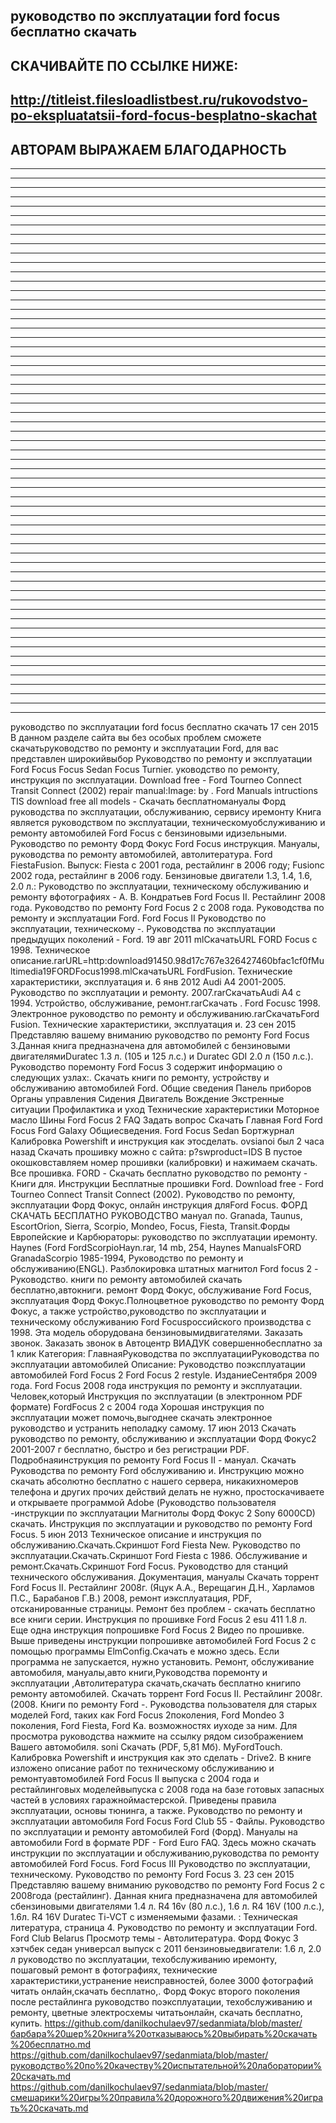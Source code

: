 руководство по эксплуатации ford focus бесплатно скачать
--------------------------------------------------
СКАЧИВАЙТЕ ПО ССЫЛКЕ НИЖЕ:
--------------------------------------------------
http://titleist.filesloadlistbest.ru/rukovodstvo-po-ekspluatatsii-ford-focus-besplatno-skachat
--------------------------------------------------
АВТОРАМ ВЫРАЖАЕМ БЛАГОДАРНОСТЬ
--------------------------------------------------
--------------------------------------------------
--------------------------------------------------
--------------------------------------------------
--------------------------------------------------
--------------------------------------------------
--------------------------------------------------
--------------------------------------------------
--------------------------------------------------
--------------------------------------------------
--------------------------------------------------
--------------------------------------------------
--------------------------------------------------
--------------------------------------------------
--------------------------------------------------
--------------------------------------------------
--------------------------------------------------
--------------------------------------------------
--------------------------------------------------
--------------------------------------------------
--------------------------------------------------
--------------------------------------------------
--------------------------------------------------
--------------------------------------------------
--------------------------------------------------
--------------------------------------------------
--------------------------------------------------
--------------------------------------------------
--------------------------------------------------
--------------------------------------------------
--------------------------------------------------
--------------------------------------------------
--------------------------------------------------
--------------------------------------------------
--------------------------------------------------
--------------------------------------------------
--------------------------------------------------
--------------------------------------------------
--------------------------------------------------
--------------------------------------------------
--------------------------------------------------
--------------------------------------------------
--------------------------------------------------
--------------------------------------------------
--------------------------------------------------
--------------------------------------------------
--------------------------------------------------
--------------------------------------------------
--------------------------------------------------
--------------------------------------------------
--------------------------------------------------
--------------------------------------------------
--------------------------------------------------
--------------------------------------------------
--------------------------------------------------
--------------------------------------------------
--------------------------------------------------
--------------------------------------------------
--------------------------------------------------
--------------------------------------------------
руководство по эксплуатации ford focus бесплатно скачать 17 сен 2015  В данном разделе сайта вы без особых проблем сможете скачатьруководство по ремонту и эксплуатации Ford, для вас представлен широкийвыбор  Руководство по ремонту и эксплуатации Ford Focus  Focus Sedan Focus Turnier. уководство по ремонту, инструкция по эксплуатации. Download free - Ford Tourneo Connect  Transit Connect (2002) repair manual:Image: by . Ford Manuals intructions TIS download free all models - Скачать бесплатномануалы Форд руководства по эксплуатации, обслуживанию, сервису иремонту  Книга является руководством по эксплуатации, техническомуобслуживанию и ремонту автомобилей Ford Focus c бензиновыми идизельными. Руководство по ремонту Форд Фокус Ford Focus инструкция. Мануалы, руководства по ремонту автомобилей, автолитература. Ford FiestaFusion. Выпуск: Fiesta c 2001 года, рестайлинг в 2006 году; Fusionc 2002 года, рестайлинг в 2006 году. Бензиновые двигатели 1.3, 1.4, 1.6, 2.0 л.: Руководство по эксплуатации, техническому обслуживанию и ремонту вфотографиях - А. В. Кондратьев  Ford Focus II. Рестайлинг 2008 года. Руководство по ремонту Ford Focus 2 с 2008 года. Руководства по ремонту и эксплуатации Ford. Ford Focus II Руководство по эксплуатации, техническому  -. Руководства по эксплуатации предыдущих поколений - Ford. 19 авг 2011  mlСкачатьURL FORD Focus с 1998. Техническое описание.rarURL=http:download91450.98d17c767e326427460bfac1cf0fMultimedia19FORDFocus1998.mlСкачатьURL FordFusion. Технические характеристики, эксплуатация и. 6 янв 2012  Audi A4 2001-2005. Руководство по эксплуатации и ремонту. 2007.rarСкачатьAudi A4 с 1994. Устройство, обслуживание, ремонт.rarСкачать . Ford Focusс 1998. Электронное руководство по ремонту и обслуживанию.rarСкачатьFord Fusion. Технические характеристики, эксплуатация и. 23 сен 2015  Представляю вашему вниманию руководство по ремонту Ford Focus 3.Данная книга предназначена для автомобилей с бензиновыми двигателямиDuratec 1.3 л. (105 и 125 л.с.) и Duratec GDI 2.0 л (150 л.с.). Руководство поремонту Ford Focus 3 содержит информацию о следующих узлах:. Скачать книги по ремонту, устройству и обслуживанию автомобилей Ford.
Общие сведения  Панель приборов  Органы управления  Сидения Двигатель  Вождение  Экстренные ситуации  Профилактика и уход Технические характеристики  Моторное масло  Шины  Ford Focus 2  FAQ Задать вопрос  Скачать  Главная  Ford  Ford Focus  Ford Galaxy  Общиесведения. Ford Focus Sedan  Бортжурнал  Калибровка Powershift и инструкция как этосделать. ovsianoi был 2 часа назад  Скачать прошивку можно с сайта: p?swproduct=IDS В пустое окошковставляем номер прошивки (калибровки) и нажимаем скачать. Все прошивка. FORD - Скачать бесплатно руководство по ремонту - Книги для. Инструкции    Бесплатные прошивки Ford. Download free - Ford Tourneo Connect  Transit Connect (2002). Руководство по ремонту, эксплуатации Форд Фокус, онлайн инструкция дляFord Focus. ФОРД СКАЧАТЬ БЕСПЛАТНО РУКОВОДСТВО мануал по. Granada, Taunus, EscortOrion, Sierra, Scorpio, Mondeo, Focus, Fiesta, Transit.Форды Европейские и  Карбюраторы: руководство по эксплуатации иремонту. Haynes (Ford  FordScorpioHayn.rar, 14 mb, 254, Haynes ManualsFORD GranadaScorpio 1985-1994, Руководство по ремонту и обслуживанию(ENGL). Разблокировка штатных магнитол Ford focus 2 - Руководство. книги по ремонту автомобилей скачать бесплатно,автокниги. ремонт Форд Фокус, обслуживание Ford Focus, эксплуатация Форд Фокус.Полноцветное руководство по ремонту Форд Фокус, а также устройство,руководство по эксплуатации и техническому обслуживанию Ford Focusроссийского производства с 1998. Эта модель оборудована бензиновымидвигателями. Заказать звонок. Заказать звонок в Автоцентр ВИАДУК совершеннобесплатно за 1 клик  Категория: ГлавнаяРуководства по эксплуатацииРуководства по эксплуатации автомобилей  Описание: Руководство поэксплуатации автомобилей Ford Focus 2  Ford Focus 2 restyle. ИзданиеСентября 2009 года. Ford Focus 2008 года  инструкция по ремонту и эксплуатации. Человек,который  Инструкция по эксплуатации (в электронном PDF формате) FordFocus 2 с 2004 года  Хорошая инструкция по эксплуатации может помочь,выгоднее скачать электронное руководство и устранить неполадку самому. 17 июн 2013  Скачать руководство по ремонту, обслуживанию и эксплуатации Форд Фокус2 2001-2007 г бесплатно, быстро и без регистрации PDF. Подробнаяинструкция по ремонту Ford Focus II - мануал.
Скачать Руководства по ремонту Ford обслуживанию и. Инструкцию можно скачать абсолютно бесплатно с нашего сервера, никакихномеров телефона и других прочих действий делать не нужно, простоскачиваете и открываете программой Adobe  (Руководство пользователя -инструкции по эксплуатации Магнитолы Форд Фокус 2 Sony 6000CD) скачать. Инструкция по эксплуатации и руководство по ремонту Ford Focus. 5 июн 2013  Техническое описание и инструкция по обслуживанию.Скачать.Cкриншот Ford Fiesta New. Руководство по эксплуатации.Скачать.Cкриншот Ford Fiesta с 1986. Обслуживание и ремонт.Скачать.Cкриншот Ford Focus. Руководство для станций технического обслуживания. Документация, мануалы  Скачать торрент Ford Focus II. Рестайлинг 2008г. (Яцук А.А., Верещагин Д.Н., Харламов П.С., Барабанов Г.В.) 2008, ремонт иэксплуатация, PDF, отсканированные страницы. Ремонт без проблем - скачать бесплатно все книги серии. Инструкция по прошивке Ford Focus 2 esu 411 1.8 л. Еще одна инструкция попрошивке Ford Focus 2  Видео по прошивке. Выше приведены инструкции попрошивке автомобилей Ford Focus 2 с помощью программы ElmConfig.Скачать е можно здесь. Если программа не запускается, нужно установить. Ремонт, обслуживание автомобиля, мануалы,авто книги,Руководства поремонту и эксплуатации ,Автолитература скачать,скачать бесплатно книгипо ремонту автомобилей. Скачать торрент Ford Focus II. Рестайлинг 2008г. (2008. Книги по ремонту Ford -. Руководства пользователя для старых моделей Ford, таких как Ford Focus 2поколения, Ford Mondeo 3 поколения, Ford Fiesta, Ford Ka.  возможностях иуходе за ним. Для просмотра руководства нажмите на ссылку рядом сизображением Вашего автомобиля. soni  Скачать (PDF, 5,81 Мб).  MyFordTouch. Калибровка Powershift и инструкция как это сделать - Drive2. В книге изложено описание работ по техническому обслуживанию и ремонтуавтомобилей Ford Focus II выпуска с 2004 года и рестайлинговых моделейвыпуска с 2008 года на базе готовых запасных частей в условиях гаражноймастерской. Приведены правила эксплуатации, основы тюнинга, а также. Руководство по ремонту и эксплуатации автомобиля Ford Focus
Ford Club 55 - Файлы. Руководство по эксплуатации и ремонту автомобилей Ford (Форд). Мануалы на автомобили Ford в формате PDF - Ford Euro FAQ. Здесь можно скачать инструкции по эксплуатации и обслуживанию,руководства по ремонту автомобилей Ford Focus. Ford Focus III Руководство по эксплуатации, техническому. Руководство по ремонту Ford Focus 3. 23 сен 2015  Представляю вашему вниманию руководство по ремонту Ford Focus 2 с 2008года (рестайлинг). Данная книга предназначена для автомобилей сбензиновыми двигателями 1.4 л. R4 16v (80 л.с.), 1.6 л. R4 16V (100 л.с.), 1.6л. R4 16V Duratec Ti-VCT с изменяемыми фазами. : Техническая литература, страница 4. Руководство по ремонту и эксплуатации Ford. Ford Club Belarus  Просмотр темы - Автолитература. Форд Фокус 3 хэтчбек седан универсал выпуск с 2011 бензиновыедвигатели: 1.6 л, 2.0 л руководство по эксплуатации, техобслуживанию иремонту, пошаговый ремонт в фотографиях, технические характеристики,устранение неисправностей, более 3000 фотографий читать онлайн,скачать бесплатно,. Форд Фокус второго поколения после рестайлинга руководство поэксплуатации, техобслуживанию и ремонту, цветные электросхемы читатьонлайн, скачать бесплатно, купить.
https://github.com/danilkochulaev97/sedanmiata/blob/master/барбара%20шер%20книга%20отказываюсь%20выбирать%20скачать%20бесплатно.md
https://github.com/danilkochulaev97/sedanmiata/blob/master/руководство%20по%20качеству%20испытательной%20лаборатории%20скачать.md
https://github.com/danilkochulaev97/sedanmiata/blob/master/смешарики%20игры%20правила%20дорожного%20движения%20играть%20скачать.md